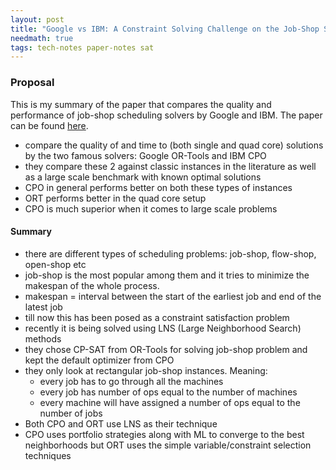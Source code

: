 ```yaml
---
layout: post
title: "Google vs IBM: A Constraint Solving Challenge on the Job-Shop Scheduling Problem"
needmath: true
tags: tech-notes paper-notes sat
---
```


### Proposal
This is my summary of the paper that compares the quality and performance of
job-shop scheduling solvers by Google and IBM. The paper can be found
[here](https://arxiv.org/pdf/1909.08247).

- compare the quality of and time to (both single and quad core) solutions by
  the two famous solvers: Google OR-Tools and IBM CPO
- they compare these 2 against classic instances in the literature as well as
  a large scale benchmark with known optimal solutions
- CPO in general performs better on both these types of instances
- ORT performs better in the quad core setup
- CPO is much superior when it comes to large scale problems

#### Summary
- there are different types of scheduling problems: job-shop, flow-shop,
  open-shop etc
- job-shop is the most popular among them and it tries to minimize the makespan
  of the whole process.
- makespan = interval between the start of the earliest job and end of the
  latest job
- till now this has been posed as a constraint satisfaction problem
- recently it is being solved using LNS (Large Neighborhood Search) methods
- they chose CP-SAT from OR-Tools for solving job-shop problem and kept the
  default optimizer from CPO
- they only look at rectangular job-shop instances. Meaning:
  - every job has to go through all the machines
  - every job has number of ops equal to the number of machines
  - every machine will have assigned a number of ops equal to the number of jobs
- Both CPO and ORT use LNS as their technique
- CPO uses portfolio strategies along with ML to converge to the best
  neighborhoods but ORT uses the simple variable/constraint selection techniques
